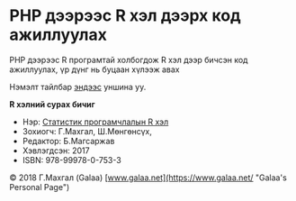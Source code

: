# PHP дээрээс R хэл дээрх код ажиллуулах

PHP дээрээс R програмтай холбогдож R хэл дээр бичсэн код ажиллуулах, үр дүнг нь буцаан хүлээж авах 

Нэмэлт тайлбар [эндээс](https://www.galaa.net/blog/post/179) уншина уу.

**R хэлний сурах бичиг**

* Нэр: [Статистик програмчлалын R хэл](https://www.magadlal.com/books/id-2.html)
* Зохиогч: Г.Махгал, Ш.Мөнгөнсүх, 
* Редактор: Б.Магсаржав
* Хэвлэгдсэн: 2017
* ISBN: 978-99978-0-753-3

© 2018 Г.Махгал (Galaa) [www.galaa.net](https://www.galaa.net/ "Galaa's Personal Page")
